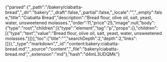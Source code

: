 {"parsed":{"_path":"/bakery/ciabatta-bread","_dir":"bakery","_draft":false,"_partial":false,"_locale":"","_empty":false,"title":"Ciabatta Bread","description":"Bread flour, olive oil, salt, yeast, water, unsweetened molasses.","order":11,"price":25,"image":null,"body":{"type":"root","children":[{"type":"element","tag":"p","props":{},"children":[{"type":"text","value":"Bread flour, olive oil, salt, yeast, water, unsweetened molasses."}]}],"toc":{"title":"","searchDepth":2,"depth":2,"links":[]}},"_type":"markdown","_id":"content:bakery:ciabatta-bread.md","_source":"content","_file":"bakery/ciabatta-bread.md","_extension":"md"},"hash":"d4mL3UDQMk"}